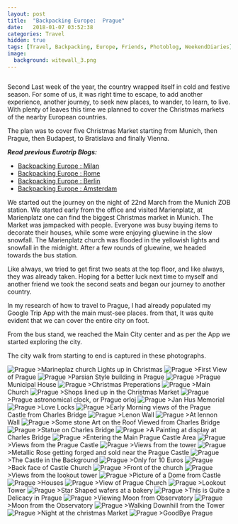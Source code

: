 ```yaml
---
layout: post
title:  "Backpacking Europe:  Prague"
date:   2018-01-07 03:52:38
categories: Travel
hidden: true
tags: [Travel, Backpacking, Europe, Friends, Photoblog, WeekendDiaries]
image:
  background: witewall_3.png
---
```

<img src="https://i.imgur.com/dZdR2Y2.jpg" alt="">

Second Last week of the year, the country wrapped itself in cold and festive season. For some of us, it was right time to escape, to add another experience, another journey, to seek new places, to wander, to learn, to live. With plenty of leaves this time we planned to cover the Christmas markets of the nearby European countries.

The plan was to cover five Christmas Market starting from Munich, then Prague, then Budapest, to Bratislava and finally Vienna.

**_Read previous Eurotrip Blogs:_**

+ <a href="http://yogeshpandey.in/travel/Backpacking-Europe-Milan/">Backpacking Europe : Milan</a>
+ <a href="http://yogeshpandey.in/travel/Backpacking-Europe-ROME/">Backpacking Europe :  Rome</a>
+ <a href="http://yogeshpandey.in/travel/Backpacking-Europe-Berlin/">Backpacking Europe : Berlin</a>
+ <a href="http://yogeshpandey.in/travel/Backpacking-Europe-Amsterdam/">Backpacking Europe : Amsterdam</a>

We started out the journey on the night of 22nd March from the Munich ZOB station. We started early from the office and visited Marienplatz, at Marienplatz one can find the biggest Christmas market in Munich. The Market was jampacked with people. Everyone was busy buying items to decorate their houses, while some were enjoying gluewine in the slow snowfall. The Marienplatz church was flooded in the yellowish lights and snowfall in the midnight. After a few rounds of gluewine, we headed towards the bus station.

Like always, we tried to get first two seats at the top floor, and like always, they was already taken. Hoping for a better luck next time to myself and another friend we took the second seats and began our journey to another country.


In my research of how to travel to Prague, I had already populated my Google Trip App with the main must-see places. from that, It was quite evident that we can cover the entire city on foot.

From the bus stand, we reached the Main City center and as per the App we started exploring the city.

The city walk from starting to end is captured in these photographs.

<img src="https://i.imgur.com/BpExRVa.jpg" alt="Prague">
>Marineplaz church Lights up in Christmas  

<img src="https://i.imgur.com/fhmWGA1.jpg" alt="Prague">
>First View of Prague

<img src="https://i.imgur.com/raj879O.jpg" alt="Prague">
>Parsian Style building in Prague

<img src="https://i.imgur.com/hGKSaSg.jpg" alt="Prague">
>Prague Municipal House

<img src="https://i.imgur.com/LdTwCjs.jpg" alt="Prague">
>Christmas Preperations

<img src="https://i.imgur.com/0bFLYzj.jpg" alt="Prague">
>Main Church

<img src="https://i.imgur.com/PmZtB3x.jpg" alt="Prague">
>Shops lined up in the Christmas Market

<img src="https://i.imgur.com/zyL4r6g.jpg" alt="Prague">
>Prague astronomical clock, or Prague orloj

<img src="https://i.imgur.com/HA0KW1e.jpg" alt="Prague">
>Jan Hus Memorial

<img src="https://i.imgur.com/nuqnDYB.jpg" alt="Prague">
>Love Locks

<img src="https://i.imgur.com/w8F5Qjp.jpg" alt="Prague">
>Early Morning views of the Prague Castle from Charles Bridge


<img src="https://i.imgur.com/u1Ityqf.jpg" alt="Prague">
>Lenon Wall

<img src="https://i.imgur.com/WUencYY.jpg" alt="Prague">
>At lennon Wall


<img src="https://i.imgur.com/7fyeDKs.jpg" alt="Prague">
>Some stone Art on the Roof Viewed from Charles Bridge

<img src="https://i.imgur.com/BnOySjl.jpg" alt="Prague">
>Statue on Charles Bridge

<img src="https://i.imgur.com/Q27UoBc.jpg" alt="Prague">
>A Painting at display at Charles Bridge

<img src="https://i.imgur.com/uraJY3e.jpg" alt="Prague">
>Entering the Main Prague Castle Area

<img src="https://i.imgur.com/YnabRQG.jpg" alt="Prague">
>Views from the Prague Castle

<img src="https://i.imgur.com/JWtGrhQ.jpg" alt="Prague">
>Views from the tower

<img src="https://i.imgur.com/2D1Q3AG.jpg" alt="Prague">
>Metallic Rose getting forged and sold near the Prague Castle

<img src="https://i.imgur.com/eUw3Fhi.jpg" alt="Prague">
>The Castle in the Background

<img src="https://i.imgur.com/GJnEKRB.jpg" alt="Prague">
>Only for 10 Euros

<img src="https://i.imgur.com/P6hiNtB.jpg" alt="Prague">
>Back face of Castle Church

<img src="https://i.imgur.com/yLrS9ew.jpg" alt="Prague">
>Front of the church

<img src="https://i.imgur.com/hDLpT4C.jpg" alt="Prague">
>Views from the lookout tower

<img src="https://i.imgur.com/PDPrNCI.jpg" alt="Prague">
>Picture of a Dome from Castle

<img src="https://i.imgur.com/6NjmXJs.jpg" alt="Prague">
>Houses

<img src="https://i.imgur.com/ghTQ0En.jpg" alt="Prague">
>View of Prague Church

<img src="https://i.imgur.com/HU32wCT.jpg" alt="Prague">
>Lookout Tower

<img src="https://i.imgur.com/lshsKrS.jpg" alt="Prague">
>Star Shaped wafers at a bakery

<img src="https://i.imgur.com/zqhsIK5.jpg" alt="Prague">
>This is Quite a Delicacy in Prague

<img src="https://i.imgur.com/jfK3a2r.jpg" alt="Prague">
>Viewing Moon from Observatory

<img src="https://i.imgur.com/MlZr1Tk.jpg" alt="Prague">
>Moon from the Observatory

<img src="https://i.imgur.com/yloD2MK.jpg" alt="Prague">
>Walking Downhill  from the Tower

<img src="https://i.imgur.com/JPNzgAB.jpg" alt="Prague">
>Night at the christmas Market

<img src="https://i.imgur.com/JyWunb3.jpg" alt="Prague">
>GoodBye Prague
